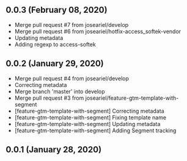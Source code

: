 ## 0.0.3 (February 08, 2020)
  - Merge pull request #7 from joseariel/develop
  - Merge pull request #6 from joseariel/hotfix-access_softek-vendor
  - Updating metadata
  - Adding regexp to access-softek

## 0.0.2 (January 29, 2020)
  - Merge pull request #4 from joseariel/develop
  - Correcting metadata
  - Merge branch 'master' into develop
  - Merge pull request #3 from joseariel/feature-gtm-template-with-segment
  - [feature-gtm-template-with-segment] Correcting metadata
  - [feature-gtm-template-with-segment] Fixing template name
  - [feature-gtm-template-with-segment] Updating metadata
  - [feature-gtm-template-with-segment] Adding Segment tracking

## 0.0.1 (January 28, 2020)


